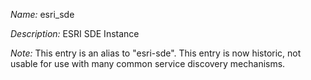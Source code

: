 _Name:_ esri_sde

_Description:_ ESRI SDE Instance

_Note:_ This entry is an alias to "esri-sde".
This entry is now historic, not usable for use with many
common service discovery mechanisms.

